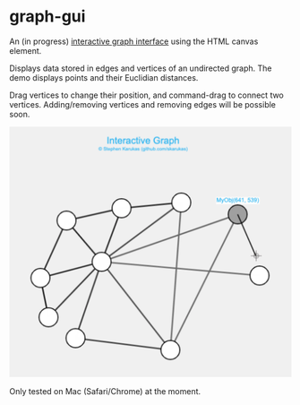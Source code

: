# graph-gui
An (in progress) [interactive graph interface](https://skarukas.github.io/graph-gui/index.html) using the HTML canvas element. 

Displays data stored in edges and vertices of an undirected graph. The demo displays points and their Euclidian distances.

Drag vertices to change their position, and command-drag to connect two vertices. Adding/removing vertices and removing edges will be possible soon.

![Screenhsot](./graph-story.png)

Only tested on Mac (Safari/Chrome) at the moment.
